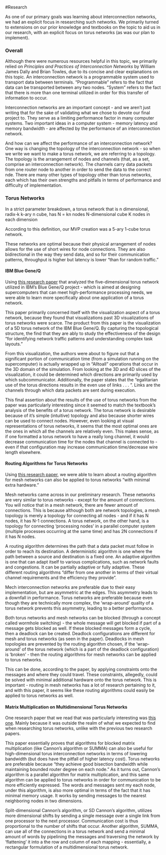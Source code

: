 #Research

As one of our primary goals was learning about interconnection networks, we had an explicit focus in researching such networks. We primarily turned to extensions on our prior knowledge and textbooks on the topic to aid us in our research, with an explicit focus on torus networks (as was our plan to implement).

### Overall
Although there were numerous resources helpful in this topic, we primarily relied on *Principles and Practices of Interconnection Networks* by William James Dally and Brian Towles, due to its concise and clear explanations on this topic.
An interconnection network is a programmable system used to transport data between terminals. “Programmable” refers to the fact that data can be transported between any two nodes. “System” refers to the fact that there is more than one terminal utilized in order for this transfer of information to occur.

Interconnection networks are an important concept - and we aren’t just writing that for the sake of validating what we chose to devote our final project to. They serve as a limiting performance factor in many computer systems. Two important ideas in a computer system - memory latency and memory bandwidth - are affected by the performance of an interconnection network.

And how can we affect the performance of an interconnection network? One way is changing the topology of the interconnection network - so when we write we want to make a torus network, we are referring to a topology. The topology is the arrangement of nodes and channels (that, as a set, comprise an interconnection network). The channels carry data packets from one router node to another in order to send the data to the correct nde. There are many other types of topology other than torus networks, each which has their own strengths and pitfalls in terms of performance and difficulty of implementation.

### Torus Networks
In a strict parameter breakdown, a torus network that is
	n dimensional,
	radix-k
	k-ary n cube,
has
	N = kn nodes
	N-dimensional cube
	K nodes in each dimension
  
According to this definition, our MVP creation was a 5-ary 1-cube torus network.

These networks are optimal because their physical arrangement of nodes allows for the use of short wires for node connections. They are also bidirectional in the way they send data, and so for their communication patterns, throughput is higher but latency is lower “than for random traffic.”

#### IBM Blue Gene/Q

Using [this research paper](http://www.idav.ucdavis.edu/~ki/publications/vpa2014.pdf) that analyzed the five-dimensional torus network utilized in IBM’s Blue Gene/Q project - which is aimed at designing supercomputers that can meet high-performance processing needs, we were able to learn more specifically about one application of a torus network.

This paper primarily concerned itself with the visualization aspect of a torus network, because they found that visualizations past 3D visualizations of torus networks were scarce. The product from this paper is the visualization of a 5D torus network of the IBM Blue Gene/Q. By capturing the topological structure, the find that they are ably to study the effectiveness of the design “for identifying network traffic patterns and understanding complex task layouts.”

From this visualization, the authors were about to figure out that a significant portion of communication time (from a simulation running on the supercomputer) is actually wrapped up in  “Alltoall” operations that occur in the 3D domain of the simulation. From looking at the 3D and 4D slices of the visualization, it could be determined which directions are primarily used by which subcommunicator. Additionally, the paper states that the “egalitarian use of the torus directions results in the even use of links . . . ”. Links are the channels through which data packets are sent during execution.

This final assertion about the results of the use of torus networks from the paper was particularly interesting since it seemed to match the textbook’s analysis of the benefits of a torus network. The torus network is desirable because of it’s simple (intuitive) topology and also because shorter wires can be used to connect nodes. However, even looking at visual representations of torus networks, it seems that the most optimal ones are the ones in which all the channels are relatively even. This makes sense, as if one formatted a torus network to have a really long channel, it would decrease communication time for the nodes that channel is connected to - even if that configuration may increase communication time/decrease wire length elsewhere.

#### Routing Algorithms for Torus Networks

Using [this research paper](http://spirit.cs.ucdavis.edu/pubs/conf/hipc-torus.pdf), we were able to learn about a routing algorithm for mesh networks can also be applied to torus networks “with minimal extra hardware.”

Mesh networks came across in our preliminary research. These networks are very similar to torus networks - except for the amount of connections. You will notice that in a mesh network, there are fewer amount of connections. This is because although both are network topologies, a mesh topology is merely a topology for connecting all nodes - and if it has N nodes, it has N-1 connections. A torus network, on the other hand, is a topology for connecting ‘processing nodes’ in a parallel computer system (multiple processes occurring at the same time) and has 2N connections if it has N nodes.

A routing algorithm determines the path that a data packet must follow in order to reach its destination. A deterministic algorithm  is one where the path between a source and destination is a fixed one. An adaptive algorithm is one that can adapt itself to various complications, such as network faults and congestions. It can be partially adaptive or fully adaptive. These different routing algorithms “differ from one another in terms of their virtual channel requirements and the efficiency they provide”.

Mech interconnection networks are preferable due to their easy implementation, but are asymmetric at the edges. This asymmetry leads to a downfall in performance. Torus networks are preferable because even though they are technically more complex, the ‘wrap-around’ quality of a torus network prevents this asymmetry, leading to a better performance. 

Both torus networks and mesh networks can be blocked (through a concept called wormhole switching) - the whole message will get blocked if part of a message gets blocked as well. If these blocked messages form a cycle, then a deadlock can be created. Deadlock configurations are different for mesh and torus networks (as seen in the paper). Deadlocks in mesh topologies are prevented by the routing algorithm chosen, if the ‘wrap-around’ of the torus network (which is a part of the deadlock configuration) is ‘broken’ - then the routing algorithms for mesh networks can be applied to torus networks.

This can be done, according to the paper, by applying constraints onto the messages and where they could travel. These constraints, allegedly, could be solved with minimal additional hardware onto the torus network. This is important - routing in mesh networks has a lot of research pertaining to it, and with this paper, it seems like these routing algorithms could easily be applied to torus networks as well.

#### Matrix Multiplication on Multidimensional Torus Networks

One research paper that we read that was particularly interesting was [this one](https://pdfs.semanticscholar.org/5d76/0f767a2372bc915e676b0a692fb8c7d6aa2f.pdf). Mainly because it was outside the realm of what we expected to find when researching torus networks, unlike with the previous two research papers.

This paper essentially proves that algorithms for blocked matrix multiplication (like Cannon’s algorithm or SUMMA) can also be useful for high-dimensional torus interconnection networks in terms of lowering bandwidth (but does have the pitfall of higher latency cost).
Torus networks are preferable because “they achieve good bisection bandwidth while maintaining bounded router degree on each node.” As it turns out, Cannon’s algorithm is a parallel algorithm for matrix multiplication, and this same algorithm can be applied to torus networks in order for communication to be more efficiently expressed. The words and messages sent my each node, under this algorithm, is also more optimal in terms of the fact that it has minimal memory usage. It works by sending messages to the nearest neighboring nodes in two dimensions.

Split-dimensional Cannon’s algorithm, or SD Cannon’s algorithm, utilizes more dimensional shifts by sending a single message over a single link from one processor to the next processor. Communication cost is thus proportional to the number of shifts that occur.
Another algorithm, SUMMA, can use all of the connections in a torus network and send a minimal amount of words by pipelining the messages and traversing the network by ‘flattening’ it into a the row and column of each mapping - essentially, a rectangular formulation of a multidimensional torus network.
